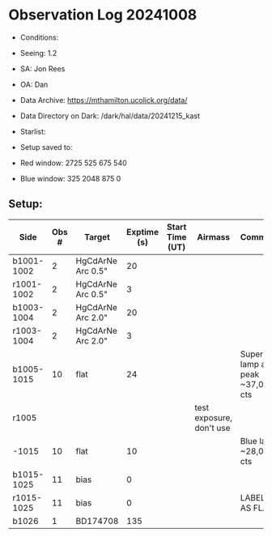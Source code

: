 # Observation Log 20241008

* Conditions: 
* Seeing: 1.2
* SA: Jon Rees
* OA: Dan
* Data Archive: https://mthamilton.ucolick.org/data/
* Data Directory on Dark: /dark/hal/data/20241215_kast
* Starlist: 
* Setup saved to: 

* Red window: 2725 525 675 540
* Blue window: 325 2048 875 0

## Setup: 


| Side | Obs #     | Target    | Exptime (s) | Start Time (UT) | Airmass | Comments                                                   |
|------|-----------|-----------|-------------|-----------------|---------|------------------------------------------------------------|
|b1001-1002|2|HgCdArNe Arc 0.5"     |20| |||
|r1001-1002|2|HgCdArNe Arc 0.5"    |3| |||
|b1003-1004|2|HgCdArNe Arc 2.0"     |20| |||
|r1003-1004|2|HgCdArNe Arc 2.0"    |3| |||
|b1005-1015|10|flat      |24| ||Superblue lamp at 90 peak ~37,000 cts|
|r1005|||||test exposure, don't use|
-1015|10|flat      |10| ||Blue lamp ~28,000 cts|
|b1015-1025|11|bias      |0| |||
|r1015-1025|11|bias      |0| || LABELED AS FLATS
|b1026|1|BD174708      |135| |||
